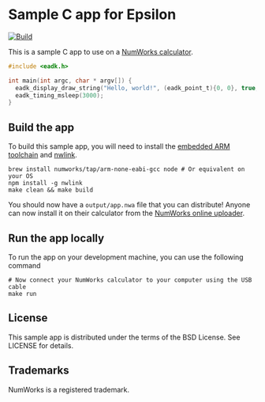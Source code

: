 # Sample C app for Epsilon

[![Build](https://github.com/numworks/epsilon-sample-app-c/actions/workflows/build.yml/badge.svg)](https://github.com/numworks/epsilon-sample-app-c/actions/workflows/build.yml)

This is a sample C app to use on a [NumWorks calculator](https://www.numworks.com).

```c
#include <eadk.h>

int main(int argc, char * argv[]) {
  eadk_display_draw_string("Hello, world!", (eadk_point_t){0, 0}, true, eadk_color_black, eadk_color_white);
  eadk_timing_msleep(3000);
}
```

## Build the app

To build this sample app, you will need to install the [embedded ARM toolchain](https://developer.arm.com/Tools%20and%20Software/GNU%20Toolchain) and [nwlink](https://www.npmjs.com/package/nwlink).

```shell
brew install numworks/tap/arm-none-eabi-gcc node # Or equivalent on your OS
npm install -g nwlink
make clean && make build
```

You should now have a `output/app.nwa` file that you can distribute! Anyone can now install it on their calculator from the [NumWorks online uploader](https://my.numworks.com/apps).

## Run the app locally

To run the app on your development machine, you can use the following command

```shell
# Now connect your NumWorks calculator to your computer using the USB cable
make run
```

## License

This sample app is distributed under the terms of the BSD License. See LICENSE for details.

## Trademarks

NumWorks is a registered trademark.
